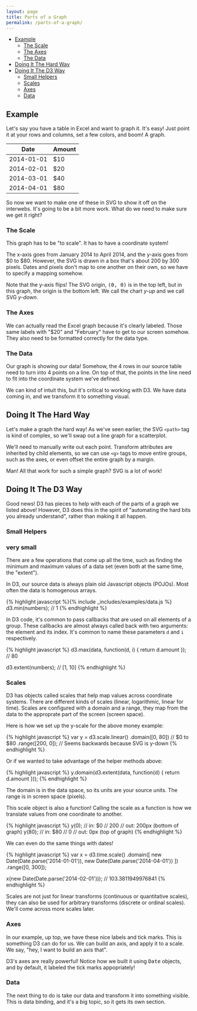 ```yaml
---
layout: page
title: Parts of a Graph
permalink: /parts-of-a-graph/
---
```


- [Example](#example)
  - [The Scale](#the-scale)
  - [The Axes](#the-axes)
  - [The Data](#the-data)
- [Doing It The Hard Way](#doing-it-the-hard-way)
- [Doing It The D3 Way](#doing-it-the-d3-way)
  - [Small Helpers](#small-helpers)
  - [Scales](#scales)
  - [Axes](#axes)
  - [Data](#data)

## Example

Let's say you have a table in Excel and want to graph it. It's easy! Just point
it at your rows and columns, set a few colors, and boom! A graph.

<div class="ex-1 example-row-2">
  <div class="example example-source">
    <table class="data-table">
      <thead>
        <tr>
          <th>Date</th>
          <th>Amount</th>
        </tr>
      </thead>
      <tbody>
        <tr>
          <td>2014-01-01</td>
          <td>$10</td>
        </tr>
        <tr>
          <td>2014-02-01</td>
          <td>$20</td>
        </tr>
        <tr>
          <td>2014-03-01</td>
          <td>$40</td>
        </tr>
        <tr>
          <td>2014-04-01</td>
          <td>$80</td>
        </tr>
      </tbody>
    </table>
  </div>

  <div class="example example-result">
  </div>
</div>

So now we want to make one of these in SVG to show it off on the interwebs.
It's going to be a bit more work. What do we need to make sure we get it right?

### The Scale

This graph has to be "to scale". It has to have a coordinate system!

The x-axis goes from January 2014 to April 2014, and the y-axis goes from $0 to
$80. However, the SVG is drawn in a box that's about 200 by 300 pixels. Dates
and pixels don't map to one another on their own, so we have to specify a mapping
somehow.

<div class="info">
  Note that the y-axis flips! The SVG origin, <kbd>(0, 0)</kbd> is in the top left,
  but in this graph, the origin is the bottom left. We call the chart
  <em>y-up</em> and we call SVG <em>y-down</em>.
</div>

### The Axes

We can actually read the Excel graph because it's clearly labeled. Those same labels
with "$20" and "February" have to get to our screen somehow. They also need to be
formatted correctly for the data type.

### The Data

Our graph is showing our data! Somehow, the 4 rows in our source table
need to turn into 4 points on a line. On top of that, the points in the line
need to fit into the coordinate system we've defined.

We can kind of intuit this, but it's critical to working with D3. We have data
coming in, and we transform it to something visual.

## Doing It The Hard Way

Let's make a graph the hard way! As we've seen earlier, the SVG `<path>` tag is
kind of complex, so we'll swap out a line graph for a scatterplot.

We'll need to manually write out each point. Transform attributes are inherited
by child elements, so we can use `<g>` tags to move entire groups, such as the
axes, or even offset the entire graph by a margin.

Man! All that work for such a simple graph? SVG is a lot of work!

## Doing It The D3 Way

Good news! D3 has pieces to help with each of the parts of a graph we listed
above! However, D3 does this in the spirit of "automating the hard bits you
already understand", rather than making it all happen.

### Small Helpers

### very small

There are a few operations that come up all the time, such as finding the
minimum and maximum values of a data set (even both at the same time, the
"extent").

In D3, our source data is always plain old Javascript objects (POJOs). Most
often the data is homogenous arrays.

<div class="example-row-1">
  <div class="example">
    {% highlight javascript
      %}{% include _includes/examples/data.js %}
d3.min(numbers);
// 1
    {% endhighlight %}
  </div>
</div>

In D3 code, it's common to pass callbacks that are used on all elements of a
group. These callbacks are almost always called back with two arguments: the
element and its index. It's common to name these parameters `d` and `i`
respectively.

<div class="example-row-1">
  <div class="example">
    {% highlight javascript %}
d3.max(data, function(d, i) { return d.amount });
// 80

d3.extent(numbers);
// [1, 10]
    {% endhighlight %}
  </div>
</div>

### Scales

D3 has objects called scales that help map values across coordinate systems.
There are different kinds of scales (linear, logarithmic, linear for time).
Scales are configured with a domain and a range, they map from the data to
the approprate part of the screen (screen space).

Here is how we set up the y-scale for the above money example:

<div class="example-row-1">
  <div class="example">
    {% highlight javascript %}
var y = d3.scale.linear()
  .domain([0, 80]) // $0 to $80
  .range([200, 0]); // Seems backwards because SVG is y-down
    {% endhighlight %}
  </div>
</div>

Or if we wanted to take advantage of the helper methods above:

<div class="example-row-1">
  <div class="example">
    {% highlight javascript %}
y.domain(d3.extent(data, function(d) { return d.amount }));
    {% endhighlight %}
  </div>
</div>


The domain is in the data space, so its units are your source units. The range
is in screen space (pixels).

This scale object is also a function! Calling the scale as a function is how
we translate values from one coordinate to another.

<div class="example-row-1">
  <div class="example">
    {% highlight javascript %}
y(0);   // in: $0
// 200  // out: 200px (bottom of graph)
y(80);  // in: $80
// 0    // out: 0px (top of graph)
    {% endhighlight %}
  </div>
</div>

We can even do the same things with dates!

<div class="example-row-1">
  <div class="example">
    {% highlight javascript %}
var x = d3.time.scale()
    .domain([
      new Date(Date.parse('2014-01-01')),
      new Date(Date.parse('2014-04-01'))
    ])
    .range([0, 300]);

x(new Date(Date.parse('2014-02-01')));
// 103.3811949976841
    {% endhighlight %}
  </div>
</div>

Scales are not just for linear transforms (continuous or quantitative scales),
they can also be used for arbitrary transforms (discrete or ordinal scales).
We'll come across more scales later.

### Axes

In our example, up top, we have these nice labels and tick marks. This is
something D3 can do for us. We can build an axis, and apply it to a scale. We
say, "hey, I want to build an axis that".

D3's axes are really powerful! Notice how we built it using <kbd>Date</kbd>
objects, and by default, it labeled the tick marks appopriately!

### Data

The next thing to do is take our data and transform it into something visible.
This is data binding, and it's a big topic, so it gets its own section.
